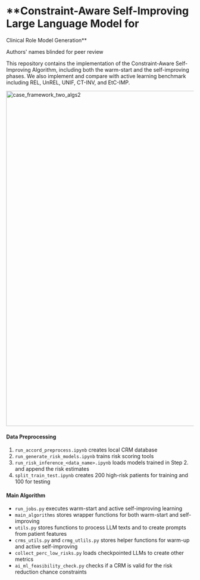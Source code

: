 # **Constraint-Aware Self-Improving Large Language Model for
Clinical Role Model Generation** 

Authors' names blinded for peer review

This repository contains the implementation of the Constraint-Aware Self-Improving Algorithm, including both the warm-start and the self-improving phases. We also implement and compare with active learning benchmark including REL, UnREL, UNIF, CT-INV, and EtC-IMP.  

<img width="2750" height="898" alt="case_framework_two_algs2" src="https://github.com/user-attachments/assets/d44e5149-f17c-41ab-82f9-3e37a6b23603" />



#### Data Preprocessing
1. `run_accord_preprocess.ipynb` creates local CRM database
2. `run_generate_risk_models.ipynb` trains risk scoring tools
3. `run_risk_inference_<data_name>.ipynb` loads models trained in Step 2. and append the risk estimates
4. `split_train_test.ipynb` creates 200 high-risk patients for training and 100 for testing

#### Main Algorithm
- `run_jobs.py` executes warm-start and active self-improving learning
- `main_algorithms` stores wrapper functions for both warm-start and self-improving
- `utils.py` stores functions to process LLM texts and to create prompts from patient features
- `crms_utils.py` and `crmg_utlils.py` stores helper functions for warm-up and active self-improving
- `collect_perc_low_risks.py` loads checkpointed LLMs to create other metrics
- `ai_ml_feasibility_check.py` checks if a CRM is valid for the risk reduction chance constraints
